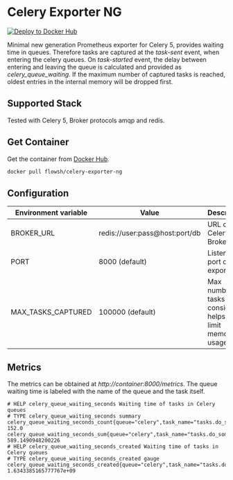 # Celery Exporter NG

[![Deploy to Docker Hub](https://github.com/flowsh/celery-exporter-ng/actions/workflows/main.yml/badge.svg?event=workflow_dispatch)](https://github.com/flowsh/celery-exporter-ng/actions/workflows/main.yml)

Minimal new generation Prometheus exporter for Celery 5, provides waiting time in queues.
Therefore tasks are captured at the _task-sent_ event, when entering the celery queues.
On _task-started_ event, the delay between entering and leaving the queue is calculated and provided as *celery_queue_waiting*.
If the maximum number of captured tasks is reached, oldest entries in the internal memory will be dropped first.

## Supported Stack

Tested with Celery 5, Broker protocols amqp and redis.

## Get Container

Get the container from [Docker Hub](https://hub.docker.com/r/flowsh/celery-exporter-ng).

```bash
docker pull flowsh/celery-exporter-ng
```

## Configuration

Environment variable | Value | Description
------------ | ------------- | -------------
BROKER_URL | redis://user:pass@host:port/db | URL of the Celery Broker
PORT | 8000 (default) | Listening port of this exporter
MAX_TASKS_CAPTURED | 100000 (default) | Max number of tasks considered, helps to limit memory usage

## Metrics

The metrics can be obtained at _http://container:8000/metrics_.
The queue waiting time is labeled with the name of the queue and the task itself.

```
# HELP celery_queue_waiting_seconds Waiting time of tasks in Celery queues
# TYPE celery_queue_waiting_seconds summary
celery_queue_waiting_seconds_count{queue="celery",task_name="tasks.do_something"} 152.0
celery_queue_waiting_seconds_sum{queue="celery",task_name="tasks.do_something"} 589.1490948200226
# HELP celery_queue_waiting_seconds_created Waiting time of tasks in Celery queues
# TYPE celery_queue_waiting_seconds_created gauge
celery_queue_waiting_seconds_created{queue="celery",task_name="tasks.do_something"} 1.6343385165777767e+09
```
